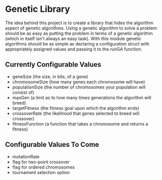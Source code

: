 Genetic Library
===============


The idea behind this project is to create a library that hides the algorithm aspect of genetic algorithms. Using a genetic algorithm to solve a problem should be as easy as putting the problem in terms of a genetic algorithm (which in itself isn't always an easy task). With this module genetic algorithms should be as simple as declaring a configuration struct with appropriately assigned values and passing it to the runGA function. 

Currently Configurable Values
-----------------------------

   - geneSize        (the size, in bits, of a gene)
   - chromosomeSize  (how many genes each chromosome will have)
   - populationSize  (the number of chromosomes your population will consist of)
   - maxGen          (a limit as to how many times generations the algorithm will breed)
   - targetFitness   (the fitness goal upon which the algorithm ends)
   - crossoverRate   (the likelihood that genes selected to breed will crossover)
   - fitnessFunction (a function that takes a chromosome and returns a fitness)

Configurable Values To Come
---------------------------

   - mutationRate
   - flag for two-point crossover
   - flag for ordered chromosomes
   - tournament selection option
